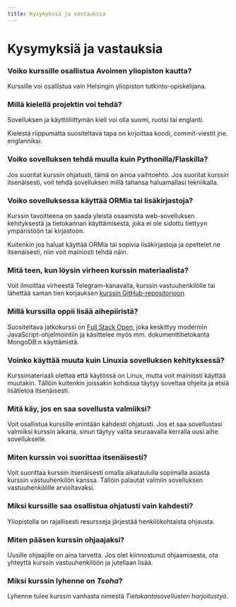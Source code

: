 ```yaml
---
title: Kysymyksiä ja vastauksia
---
```


# Kysymyksiä ja vastauksia

### Voiko kurssille osallistua Avoimen yliopiston kautta?

Kurssille voi osallistua vain Helsingin yliopiston tutkinto-opiskelijana.

### Millä kielellä projektin voi tehdä?

Sovelluksen ja käyttöliittymän kieli voi olla suomi, ruotsi tai englanti.

Kielestä riippumatta suositeltava tapa on kirjoittaa koodi, commit-viestit jne. englanniksi.

### Voiko sovelluksen tehdä muulla kuin Pythonilla/Flaskilla?

Jos suoritat kurssin ohjatusti, tämä on ainoa vaihtoehto. Jos suoritat kurssin itsenäisesti, voit tehdä sovelluksen millä tahansa haluamallasi tekniikalla.

### Voiko sovelluksessa käyttää ORMia tai lisäkirjastoja?

Kurssin tavoitteena on saada yleistä osaamista web-sovelluksen kehityksestä ja tietokannan käyttämisestä, joka ei ole sidottu tiettyyn ympäristöön tai kirjastoon.

Kuitenkin jos haluat käyttää ORMia tai sopivia lisäkirjastoja ja opettelet ne itsenäisesti, niin voit mainiosti tehdä näin.

### Mitä teen, kun löysin virheen kurssin materiaalista?

Voit ilmoittaa virheestä Telegram-kanavalla, kurssin vastuuhenkilölle tai lähettää saman tien korjauksen [kurssin GitHub-repositorioon](https://github.com/hy-tsoha/materiaali/).

### Millä kurssilla oppii lisää aihepiiristä?

Suositeltava jatkokurssi on [Full Stack Open](https://fullstackopen.com/), joka keskittyy moderniin JavaScript-ohjelmointiin ja käsittelee myös mm. dokumenttitietokanta MongoDB:n käyttämistä.

### Voinko käyttää muuta kuin Linuxia sovelluksen kehityksessä?

Kurssimateriaali olettaa että käytössä on Linux, mutta voit mainiosti käyttää muutakin. Tällöin kuitenkin joissakin kohdissa täytyy soveltaa ohjeita ja etsiä lisätietoa itsenäisesti.

### Mitä käy, jos en saa sovellusta valmiiksi?

Voit osallistua kurssille enintään kahdesti ohjatusti. Jos et saa sovellustasi valmiiksi kurssin aikana, sinun täytyy valita seuraavalla kerralla uusi aihe sovellukselle.

### Miten kurssin voi suorittaa itsenäisesti?

Voit suorittaa kurssin itsenäisesti omalla aikataululla sopimalla asiasta kurssin vastuuhenkilön kanssa. Tällöin palautat valmiin sovelluksen vastuuhenkilölle arvioitavaksi.

### Miksi kurssille saa osallistua ohjatusti vain kahdesti?

Yliopistolla on rajallisesti resursseja järjestää henkilökohtaista ohjausta.

### Miten pääsen kurssin ohjaajaksi?

Uusille ohjaajille on aina tarvetta. Jos olet kiinnostunut ohjaamisesta, ota yhteyttä kurssin vastuuhenkilöön ja jutellaan lisää.

### Miksi kurssin lyhenne on _Tsoha_?

Lyhenne tulee kurssin vanhasta nimestä _Tietokantasovellusten harjoitustyö_.
